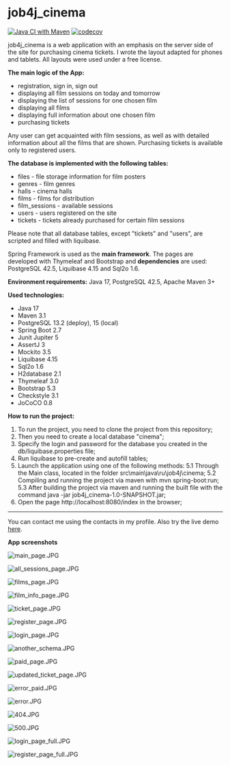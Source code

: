 # job4j_cinema

[![Java CI with Maven](https://github.com/ibobrov/job4j_cinema/actions/workflows/maven.yml/badge.svg)](https://github.com/ibobrov/job4j_cinema/actions/workflows/maven.yml)
[![codecov](https://codecov.io/github/ibobrov/job4j_cinema/branch/master/graph/badge.svg?token=vbtl0z2UVA)](https://codecov.io/github/ibobrov/job4j_cinema)

job4j_cinema is a web application with an emphasis on the server side of the site for purchasing cinema tickets.
I wrote the layout adapted for phones and tablets. All layouts were used under a free license.

**The main logic of the App:**
* registration, sign in, sign out
* displaying all film sessions on today and tomorrow
* displaying the list of sessions for one chosen film
* displaying all films
* displaying full information about one chosen film
* purchasing tickets

Any user can get acquainted with film sessions, as well as with detailed information about all the films that are shown. Purchasing tickets is available only to registered users.

**The database is implemented with the following tables:**
* files - file storage information for film posters
* genres - film genres
* halls - cinema halls
* films - films for distribution
* film_sessions - available sessions
* users - users registered on the site
* tickets - tickets already purchased for certain film sessions

Please note that all database tables, except "tickets" and "users", are scripted and filled with liquibase.

Spring Framework is used as the **main framework**. The pages are developed with Thymeleaf and Bootstrap and **dependencies** are used: PostgreSQL 42.5, Liquibase 4.15 and Sql2o 1.6.

**Environment requirements:** Java 17, PostgreSQL 42.5, Apache Maven 3+

**Used technologies:**
* Java 17
* Maven 3.1
* PostgreSQL 13.2 (deploy), 15 (local)
* Spring Boot 2.7
* Junit Jupiter 5
* AssertJ 3
* Mockito 3.5
* Liquibase 4.15
* Sql2o 1.6
* H2database 2.1
* Thymeleaf 3.0
* Bootstrap 5.3
* Checkstyle 3.1
* JoCoCO 0.8

**How to run the project:**
1. To run the project, you need to clone the project from this repository;
2. Then you need to create a local database "cinema";
3. Specify the login and password for the database you created in the db/liquibase.properties file;
4. Run liquibase to pre-create and autofill tables;
5. Launch the application using one of the following methods:
   5.1 Through the Main class, located in the folder src\main\java\ru\job4j\cinema;
   5.2 Compiling and running the project via maven with mvn spring-boot:run;
   5.3 After building the project via maven and running the built file with the command java -jar job4j_cinema-1.0-SNAPSHOT.jar;
6. Open the page http://localhost:8080/index in the browser;

---

You can contact me using the contacts in my profile.
Also try the live demo [here](https://cinemarailway-production.up.railway.app/).

**App screenshots**

![main_page.JPG](img/main_page.PNG)

![all_sessions_page.JPG](img/all_sessions_page.PNG)

![films_page.JPG](img/films_page.PNG)

![film_info_page.JPG](img/film_page.PNG)

![ticket_page.JPG](img/ticket_page.PNG)

![register_page.JPG](img/register_page.PNG)

![login_page.JPG](img/login_page.PNG)

![another_schema.JPG](img/another_schema.PNG)

![paid_page.JPG](img/paid_page.PNG)

![updated_ticket_page.JPG](img/updated_ticket_page.PNG)

![error_paid.JPG](img/error_paid.PNG)

![error.JPG](img/error.PNG)

![404.JPG](img/404.PNG)

![500.JPG](img/500.PNG)

![login_page_full.JPG](img/login_page_full.PNG)

![register_page_full.JPG](img/register_page_full.PNG)